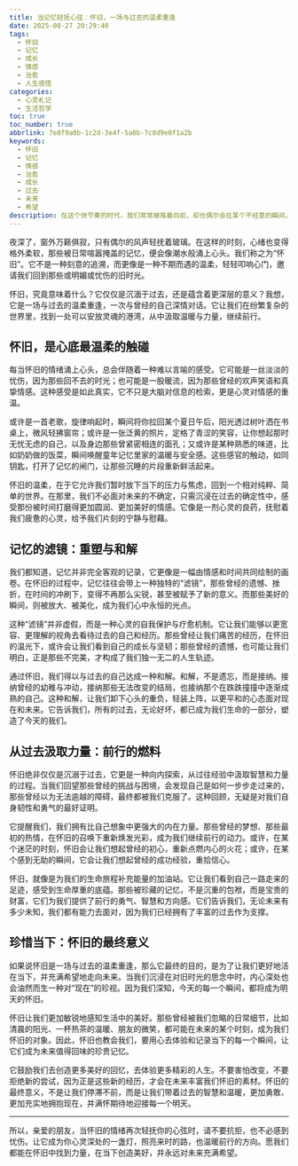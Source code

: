 ```yaml
---
title: 当记忆轻抚心弦：怀旧，一场与过去的温柔重逢
date: 2025-08-27 20:29:40
tags:
  - 怀旧
  - 记忆
  - 成长
  - 情感
  - 治愈
  - 人生感悟
categories:
  - 心灵札记
  - 生活哲学
toc: true
toc_number: true
abbrlink: 7e8f9a0b-1c2d-3e4f-5a6b-7c8d9e0f1a2b
keywords:
  - 怀旧
  - 记忆
  - 情感
  - 治愈
  - 成长
  - 过去
  - 未来
  - 希望
description: 在这个快节奏的时代，我们常常被推着向前，却也偶尔会在某个不经意的瞬间，被一股温柔的力量拉回过去。那便是怀旧。它不是沉溺，而是一场与旧时光的深情对话，一次与曾经的自己温柔重逢。本文将带你走进怀旧的深层意义，感受它如何抚慰心灵，给予我们前行的力量，并最终引导我们更加珍惜当下。
---
```


夜深了，窗外万籁俱寂，只有偶尔的风声轻抚着玻璃。在这样的时刻，心绪也变得格外柔软，那些被日常喧嚣掩盖的记忆，便会像潮水般涌上心头。我们称之为“怀旧”。它不是一种刻意的追溯，而更像是一种不期而遇的温柔，轻轻叩响心门，邀请我们回到那些或明媚或忧伤的旧时光。

怀旧，究竟意味着什么？它仅仅是沉湎于过去，还是蕴含着更深层的意义？我想，它是一场与过去的温柔重逢，一次与曾经的自己深情对话。它让我们在纷繁复杂的世界里，找到一处可以安放灵魂的港湾，从中汲取温暖与力量，继续前行。

## 怀旧，是心底最温柔的触碰

每当怀旧的情绪涌上心头，总会伴随着一种难以言喻的感受。它可能是一丝淡淡的忧伤，因为那些回不去的时光；也可能是一股暖流，因为那些曾经的欢声笑语和真挚情感。这种感受是如此真实，它不只是大脑对信息的检索，更是心灵对情感的重温。

或许是一首老歌，旋律响起时，瞬间将你拉回某个夏日午后，阳光透过树叶洒在书桌上，微风轻拂窗帘；或许是一张泛黄的照片，定格了青涩的笑容，让你想起那时无忧无虑的自己，以及身边那些曾紧密相连的面孔；又或许是某种熟悉的味道，比如奶奶做的饭菜，瞬间唤醒童年记忆里家的温暖与安全感。这些感官的触动，如同钥匙，打开了记忆的闸门，让那些沉睡的片段重新鲜活起来。

怀旧的温柔，在于它允许我们暂时放下当下的压力与焦虑，回到一个相对纯粹、简单的世界。在那里，我们不必面对未来的不确定，只需沉浸在过去的确定性中，感受那份被时间打磨得更加圆润、更加美好的情感。它像是一剂心灵的良药，抚慰着我们疲惫的心灵，给予我们片刻的宁静与慰藉。

## 记忆的滤镜：重塑与和解

我们都知道，记忆并非完全客观的记录，它更像是一幅由情感和时间共同绘制的画卷。在怀旧的过程中，记忆往往会带上一种独特的“滤镜”，那些曾经的遗憾、挫折，在时间的冲刷下，变得不再那么尖锐，甚至被赋予了新的意义。而那些美好的瞬间，则被放大、被美化，成为我们心中永恒的光点。

这种“滤镜”并非虚假，而是一种心灵的自我保护与疗愈机制。它让我们能够以更宽容、更理解的视角去看待过去的自己和经历。那些曾经让我们痛苦的经历，在怀旧的温光下，或许会让我们看到自己的成长与坚韧；那些曾经的遗憾，也可能让我们明白，正是那些不完美，才构成了我们独一无二的人生轨迹。

通过怀旧，我们得以与过去的自己达成一种和解。和解，不是遗忘，而是接纳。接纳曾经的幼稚与冲动，接纳那些无法改变的结局，也接纳那个在跌跌撞撞中逐渐成熟的自己。这种和解，让我们卸下心头的重负，轻装上阵，以更平和的心态面对现在和未来。它告诉我们，所有的过去，无论好坏，都已成为我们生命的一部分，塑造了今天的我们。

## 从过去汲取力量：前行的燃料

怀旧绝非仅仅是沉溺于过去，它更是一种向内探索，从过往经验中汲取智慧和力量的过程。当我们回望那些曾经的挑战与困境，会发现自己是如何一步步走过来的，那些曾经以为无法逾越的障碍，最终都被我们克服了。这种回顾，无疑是对我们自身韧性和勇气的最好证明。

它提醒我们，我们拥有比自己想象中更强大的内在力量。那些曾经的梦想、那些最初的热情，在怀旧的召唤下重新焕发光彩，成为我们继续前行的动力。或许，在某个迷茫的时刻，怀旧会让我们想起曾经的初心，重新点燃内心的火花；或许，在某个感到无助的瞬间，它会让我们想起曾经的成功经验，重拾信心。

怀旧，就像是为我们的生命旅程补充能量的加油站。它让我们看到自己一路走来的足迹，感受到生命厚重的底蕴。那些被珍藏的记忆，不是沉重的包袱，而是宝贵的财富，它们为我们提供了前行的勇气、智慧和方向感。它们告诉我们，无论未来有多少未知，我们都有能力去面对，因为我们已经拥有了丰富的过去作为支撑。

## 珍惜当下：怀旧的最终意义

如果说怀旧是一场与过去的温柔重逢，那么它最终的目的，是为了让我们更好地活在当下，并充满希望地走向未来。当我们沉浸在对旧时光的思念中时，内心深处也会油然而生一种对“现在”的珍视。因为我们深知，今天的每一个瞬间，都将成为明天的怀旧。

怀旧让我们更加敏锐地感知生活中的美好。那些曾经被我们忽略的日常细节，比如清晨的阳光、一杯热茶的温暖、朋友的微笑，都可能在未来的某个时刻，成为我们怀旧的对象。因此，怀旧也教会我们，要用心去体验和记录当下的每一个瞬间，让它们成为未来值得回味的珍贵记忆。

它鼓励我们去创造更多美好的回忆，去体验更多精彩的人生。不要害怕改变，不要拒绝新的尝试，因为正是这些新的经历，才会在未来丰富我们怀旧的素材。怀旧的最终意义，不是让我们停滞不前，而是让我们带着过去的智慧和温暖，更加勇敢、更加充实地拥抱现在，并满怀期待地迎接每一个明天。

---

所以，亲爱的朋友，当怀旧的情绪再次轻抚你的心弦时，请不要抗拒，也不必感到忧伤。让它成为你心灵深处的一盏灯，照亮来时的路，也温暖前行的方向。愿我们都能在怀旧中找到力量，在当下创造美好，并永远对未来充满希望。